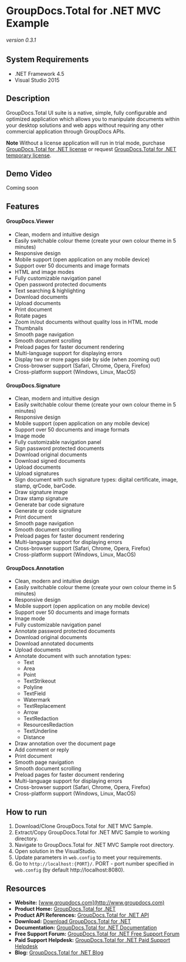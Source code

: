 # GroupDocs.Total for .NET MVC Example
###### version 0.3.1


## System Requirements
- .NET Framework 4.5
- Visual Studio 2015


## Description
GroupDocs.Total UI suite is a native, simple, fully configurable and optimized application which allows you to manipulate documents within your desktop solutions and web apps without requiring any other commercial application through GroupDocs APIs.

**Note** Without a license application will run in trial mode, purchase [GroupDocs.Total for .NET license](https://purchase.groupdocs.com/order-online-step-1-of-8.aspx) or request [GroupDocs.Total for .NET temporary license](https://purchase.groupdocs.com/temporary-license).


## Demo Video
Coming soon


## Features
#### GroupDocs.Viewer
- Clean, modern and intuitive design
- Easily switchable colour theme (create your own colour theme in 5 minutes)
- Responsive design
- Mobile support (open application on any mobile device)
- Support over 50 documents and image formats
- HTML and image modes
- Fully customizable navigation panel
- Open password protected documents
- Text searching & highlighting
- Download documents
- Upload documents
- Print document
- Rotate pages
- Zoom in/out documents without quality loss in HTML mode
- Thumbnails
- Smooth page navigation
- Smooth document scrolling
- Preload pages for faster document rendering
- Multi-language support for displaying errors
- Display two or more pages side by side (when zooming out)
- Cross-browser support (Safari, Chrome, Opera, Firefox)
- Cross-platform support (Windows, Linux, MacOS)
#### GroupDocs.Signature
- Clean, modern and intuitive design
- Easily switchable colour theme (create your own colour theme in 5 minutes)
- Responsive design
- Mobile support (open application on any mobile device)
- Support over 50 documents and image formats
- Image mode
- Fully customizable navigation panel
- Sign password protected documents
- Download original documents
- Download signed documents
- Upload documents
- Upload signatures
- Sign document with such signature types: digital certificate, image, stamp, qrCode, barCode.
- Draw signature image
- Draw stamp signature
- Generate bar code signature
- Generate qr code signature
- Print document
- Smooth page navigation
- Smooth document scrolling
- Preload pages for faster document rendering
- Multi-language support for displaying errors
- Cross-browser support (Safari, Chrome, Opera, Firefox)
- Cross-platform support (Windows, Linux, MacOS)
#### GroupDocs.Annotation
- Clean, modern and intuitive design
- Easily switchable colour theme (create your own colour theme in 5 minutes)
- Responsive design
- Mobile support (open application on any mobile device)
- Support over 50 documents and image formats
- Image mode
- Fully customizable navigation panel
- Annotate password protected documents
- Download original documents
- Download annotated documents
- Upload documents
- Annotate document with such annotation types: 
   * Text
   * Area
   * Point
   * TextStrikeout
   * Polyline
   * TextField
   * Watermark
   * TextReplacement
   * Arrow
   * TextRedaction
   * ResourcesRedaction
   * TextUnderline
   * Distance
- Draw annotation over the document page
- Add comment or reply
- Print document
- Smooth page navigation
- Smooth document scrolling
- Preload pages for faster document rendering
- Multi-language support for displaying errors
- Cross-browser support (Safari, Chrome, Opera, Firefox)
- Cross-platform support (Windows, Linux, MacOS)

## How to run
1. Download/Clone GroupDocs.Total for .NET MVC Sample.
2. Extract/Copy GroupDocs.Total for .NET MVC Sample to working directory.
3. Navigate to GroupDocs.Total for .NET MVC Sample root directory.
4. Open solution in the VisualStudio.
5. Update parameters in `web.config` to meet your requirements.
6. Go to `http://localhost:{PORT}/`.
PORT - port number specified in `web.config` (by default http://localhost:8080).


## Resources
- **Website:** [www.groupdocs.com](http://www.groupdocs.com)
- **Product Home:** [GroupDocs.Total for .NET](https://products.groupdocs.com/total/net)
- **Product API References:** [GroupDocs.Total for .NET API](https://apireference.groupdocs.com)
- **Download:** [Download GroupDocs.Total for .NET](https://downloads.groupdocs.com/total/net)
- **Documentation:** [GroupDocs.Total for .NET Documentation](https://docs.groupdocs.com/dashboard.action)
- **Free Support Forum:** [GroupDocs.Total for .NET Free Support Forum](https://forum.groupdocs.com/c/total)
- **Paid Support Helpdesk:** [GroupDocs.Total for .NET Paid Support Helpdesk](https://helpdesk.groupdocs.com)
- **Blog:** [GroupDocs.Total for .NET Blog](https://blog.groupdocs.com/category/groupdocs-total-product-family)
